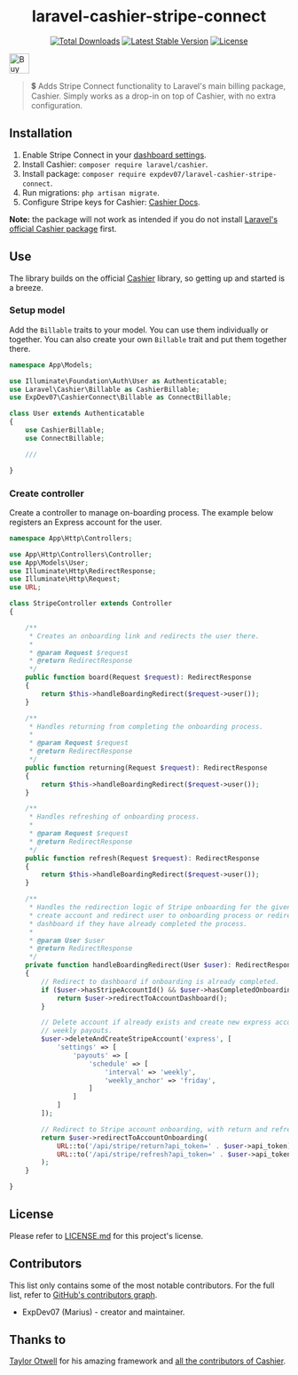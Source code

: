 <h1 align=center>
	laravel-cashier-stripe-connect
</h1>
 
<p align="center">
	<a href="https://packagist.org/packages/expdev07/laravel-cashier-stripe-connect"><img src="https://img.shields.io/packagist/dt/expdev07/laravel-cashier-stripe-connect" alt="Total Downloads"></a>
	<a href="https://packagist.org/packages/expdev07/laravel-cashier-stripe-connect"><img src="https://img.shields.io/packagist/v/expdev07/laravel-cashier-stripe-connect" alt="Latest Stable Version"></a>
	<a href="https://packagist.org/packages/expdev07/laravel-cashier-stripe-connect"><img src="https://img.shields.io/packagist/l/expdev07/laravel-cashier-stripe-connect" alt="License"></a>
</p>

<p>
    <a href='https://ko-fi.com/C1C510DUQ' target='_blank'>
	<img height='36' style='border:0px;height:36px;' src='https://az743702.vo.msecnd.net/cdn/kofi3.png?v=2' border='0' alt='Buy Me a Coffee at ko-fi.com' />
    </a>
</p>

> 💲 Adds Stripe Connect functionality to Laravel's main billing package, Cashier. Simply works as a drop-in on top of Cashier, with no extra configuration.

## Installation

1. Enable Stripe Connect in your [dashboard settings](https://dashboard.stripe.com/settings).
2. Install Cashier: ``composer require laravel/cashier``.
3. Install package: ``composer require expdev07/laravel-cashier-stripe-connect``.
4. Run migrations: ``php artisan migrate``.
5. Configure Stripe keys for Cashier: [Cashier Docs](https://laravel.com/docs/8.x/billing#api-keys).

**Note:** the package will not work as intended if you do not install [Laravel's official Cashier package](https://laravel.com/docs/8.x/billing) first.

## Use

The library builds on the official [Cashier](https://laravel.com/docs/8.x/billing) library, so getting up and started is a breeze.

### Setup model

Add the ``Billable`` traits to your model. You can use them individually or together. You can also create your own ``Billable`` trait and put them together there.

```php
namespace App\Models;

use Illuminate\Foundation\Auth\User as Authenticatable;
use Laravel\Cashier\Billable as CashierBillable;
use ExpDev07\CashierConnect\Billable as ConnectBillable;

class User extends Authenticatable
{
    use CashierBillable;
    use ConnectBillable;

    ///

}
```

### Create controller

Create a controller to manage on-boarding process. The example below registers an Express account for the user.

```php
namespace App\Http\Controllers;

use App\Http\Controllers\Controller;
use App\Models\User;
use Illuminate\Http\RedirectResponse;
use Illuminate\Http\Request;
use URL;

class StripeController extends Controller
{

    /**
     * Creates an onboarding link and redirects the user there.
     *
     * @param Request $request
     * @return RedirectResponse
     */
    public function board(Request $request): RedirectResponse
    {
        return $this->handleBoardingRedirect($request->user());
    }

    /**
     * Handles returning from completing the onboarding process.
     *
     * @param Request $request
     * @return RedirectResponse
     */
    public function returning(Request $request): RedirectResponse
    {
        return $this->handleBoardingRedirect($request->user());
    }

    /**
     * Handles refreshing of onboarding process.
     *
     * @param Request $request
     * @return RedirectResponse
     */
    public function refresh(Request $request): RedirectResponse
    {
        return $this->handleBoardingRedirect($request->user());
    }

    /**
     * Handles the redirection logic of Stripe onboarding for the given user. Will 
     * create account and redirect user to onboarding process or redirect to account 
     * dashboard if they have already completed the process.
     *
     * @param User $user
     * @return RedirectResponse
     */
    private function handleBoardingRedirect(User $user): RedirectResponse
    {
        // Redirect to dashboard if onboarding is already completed.
        if ($user->hasStripeAccountId() && $user->hasCompletedOnboarding()) {
            return $user->redirectToAccountDashboard();
        }

        // Delete account if already exists and create new express account with 
        // weekly payouts.
        $user->deleteAndCreateStripeAccount('express', [
            'settings' => [
                'payouts' => [ 
                    'schedule' => [ 
                        'interval' => 'weekly', 
                        'weekly_anchor' => 'friday',
                    ]
                ]
            ]
        ]);

        // Redirect to Stripe account onboarding, with return and refresh url, otherwise.
        return $user->redirectToAccountOnboarding(
            URL::to('/api/stripe/return?api_token=' . $user->api_token),
            URL::to('/api/stripe/refresh?api_token=' . $user->api_token)
        );
    }

}
```



## License

Please refer to [LICENSE.md](https://github.com/ExpDev07/laravel-cashier-stripe-connect/blob/main/LICENSE) for this project's license.

## Contributors

This list only contains some of the most notable contributors. For the full list, refer to [GitHub's contributors graph](https://github.com/ExpDev07/laravel-cashier-stripe-connect/graphs/contributors).
* ExpDev07 (Marius) - creator and maintainer.

## Thanks to

[Taylor Otwell](https://twitter.com/taylorotwell) for his amazing framework and [all the contributors of Cashier](https://github.com/laravel/cashier-stripe/graphs/contributors).
